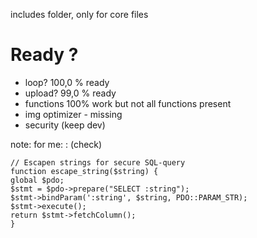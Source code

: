 includes folder, only for core files
# Ready ?
- loop?  100,0 % ready
- upload? 99,0 % ready
- functions 100% work but not all functions present
- img optimizer - missing
- security (keep dev) 


note: for me: : (check)

    // Escapen strings for secure SQL-query
    function escape_string($string) {
    global $pdo;
    $stmt = $pdo->prepare("SELECT :string");
    $stmt->bindParam(':string', $string, PDO::PARAM_STR);
    $stmt->execute();
    return $stmt->fetchColumn();
    }

